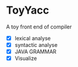 # ToyYacc
A toy front end of compiler
- [X] lexical analyse
- [X] syntactic analyse
- [X] JAVA GRAMMAR
- [X] Visualize
